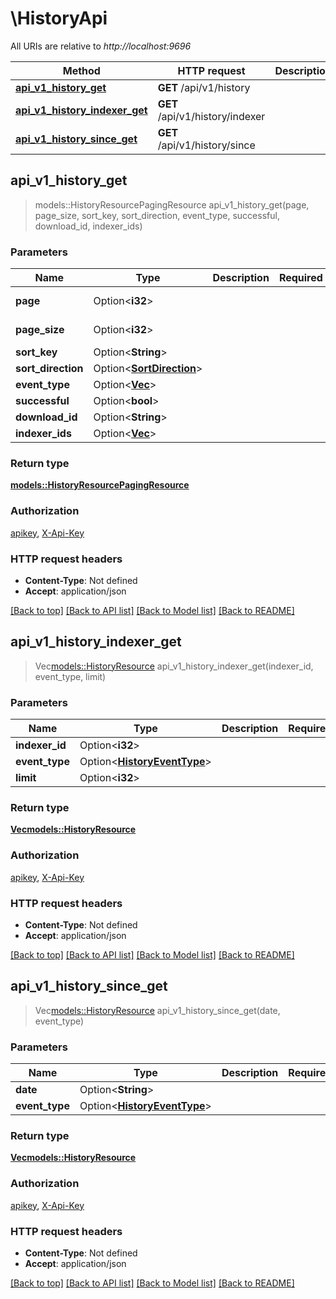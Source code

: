 # \HistoryApi

All URIs are relative to *http://localhost:9696*

Method | HTTP request | Description
------------- | ------------- | -------------
[**api_v1_history_get**](HistoryApi.md#api_v1_history_get) | **GET** /api/v1/history | 
[**api_v1_history_indexer_get**](HistoryApi.md#api_v1_history_indexer_get) | **GET** /api/v1/history/indexer | 
[**api_v1_history_since_get**](HistoryApi.md#api_v1_history_since_get) | **GET** /api/v1/history/since | 



## api_v1_history_get

> models::HistoryResourcePagingResource api_v1_history_get(page, page_size, sort_key, sort_direction, event_type, successful, download_id, indexer_ids)


### Parameters


Name | Type | Description  | Required | Notes
------------- | ------------- | ------------- | ------------- | -------------
**page** | Option<**i32**> |  |  |[default to 1]
**page_size** | Option<**i32**> |  |  |[default to 10]
**sort_key** | Option<**String**> |  |  |
**sort_direction** | Option<[**SortDirection**](.md)> |  |  |
**event_type** | Option<[**Vec<i32>**](i32.md)> |  |  |
**successful** | Option<**bool**> |  |  |
**download_id** | Option<**String**> |  |  |
**indexer_ids** | Option<[**Vec<i32>**](i32.md)> |  |  |

### Return type

[**models::HistoryResourcePagingResource**](HistoryResourcePagingResource.md)

### Authorization

[apikey](../README.md#apikey), [X-Api-Key](../README.md#X-Api-Key)

### HTTP request headers

- **Content-Type**: Not defined
- **Accept**: application/json

[[Back to top]](#) [[Back to API list]](../README.md#documentation-for-api-endpoints) [[Back to Model list]](../README.md#documentation-for-models) [[Back to README]](../README.md)


## api_v1_history_indexer_get

> Vec<models::HistoryResource> api_v1_history_indexer_get(indexer_id, event_type, limit)


### Parameters


Name | Type | Description  | Required | Notes
------------- | ------------- | ------------- | ------------- | -------------
**indexer_id** | Option<**i32**> |  |  |
**event_type** | Option<[**HistoryEventType**](.md)> |  |  |
**limit** | Option<**i32**> |  |  |

### Return type

[**Vec<models::HistoryResource>**](HistoryResource.md)

### Authorization

[apikey](../README.md#apikey), [X-Api-Key](../README.md#X-Api-Key)

### HTTP request headers

- **Content-Type**: Not defined
- **Accept**: application/json

[[Back to top]](#) [[Back to API list]](../README.md#documentation-for-api-endpoints) [[Back to Model list]](../README.md#documentation-for-models) [[Back to README]](../README.md)


## api_v1_history_since_get

> Vec<models::HistoryResource> api_v1_history_since_get(date, event_type)


### Parameters


Name | Type | Description  | Required | Notes
------------- | ------------- | ------------- | ------------- | -------------
**date** | Option<**String**> |  |  |
**event_type** | Option<[**HistoryEventType**](.md)> |  |  |

### Return type

[**Vec<models::HistoryResource>**](HistoryResource.md)

### Authorization

[apikey](../README.md#apikey), [X-Api-Key](../README.md#X-Api-Key)

### HTTP request headers

- **Content-Type**: Not defined
- **Accept**: application/json

[[Back to top]](#) [[Back to API list]](../README.md#documentation-for-api-endpoints) [[Back to Model list]](../README.md#documentation-for-models) [[Back to README]](../README.md)

